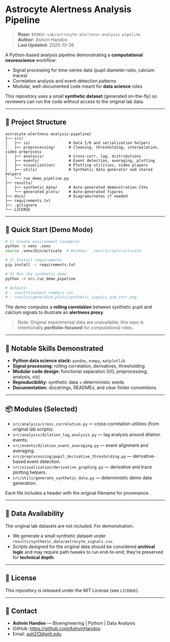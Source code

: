# Astrocyte Alertness Analysis Pipeline

> **Repo:** `BIONIC-Lab/astrocyte-alertness-analysis-pipeline`  
> **Author:** Ashvin Handoo  
> **Last Updated:** 2025-10-26

A Python-based analysis pipeline demonstrating a **computational neuroscience** workflow:
- Signal processing for time-series data (pupil diameter ratio, calcium traces)
- Correlation analysis and event-detection patterns
- Modular, well-documented code meant for **data science** roles

This repository uses a small **synthetic dataset** (generated on-the-fly) so reviewers can run the code without access to the original lab data.

---

## 🧩 Project Structure

```
astrocyte-alertness-analysis-pipeline/
├── src/
│   ├── io/                 # Data I/O and serialization helpers
│   ├── preprocessing/      # Cleaning, thresholding, interpolation, video preprocess
│   ├── analysis/           # Cross-corr, lag, distributions
│   ├── events/             # Event detection, averaging, plotting
│   ├── visualization/      # Plotting utilities, video players
│   ├── utils/              # Synthetic data generator and shared helpers
│   └── run_demo_pipeline.py
├── results/
│   ├── synthetic_data/     # Auto-generated demonstration CSVs
│   └── generated_plots/    # Auto-generated figures
├── docs/                   # Diagrams/notes if needed
├── requirements.txt
├── .gitignore
└── LICENSE
```

---

## 🚀 Quick Start (Demo Mode)

```bash
# 1) Create environment (example)
python -m venv .venv
source .venv/bin/activate  # Windows: .venv\Scripts\activate

# 2) Install requirements
pip install -r requirements.txt

# 3) Run the synthetic demo
python -m src.run_demo_pipeline

# Outputs:
# - results/output_summary.csv
# - results/generated_plots/synthetic_signals_and_corr.png
```
The demo computes a **rolling correlation** between synthetic pupil and calcium signals to illustrate an **alertness proxy**.

> Note: Original experimental data are unavailable; this repo is intentionally **portfolio-focused** for computational roles.

---

## 🔧 Notable Skills Demonstrated

- **Python data science stack:** `pandas`, `numpy`, `matplotlib`
- **Signal processing:** rolling correlation, derivatives, thresholding
- **Modular code design:** functional separation (I/O, preprocessing, analysis, viz)
- **Reproducibility:** synthetic data + deterministic seeds
- **Documentation:** docstrings, READMEs, and clear folder conventions

---

## 📦 Modules (Selected)

- `src/analysis/cross_correlation.py` — cross-correlation utilities (from original lab scripts).
- `src/analysis/dilation_lag_analysis.py` — lag analysis around dilation events.
- `src/events/dilation_event_averaging.py` — event alignment and averaging.
- `src/preprocessing/pupil_derivative_thresholding.py` — derivative-based event detection.
- `src/visualization/derivative_graphing.py` — derivative and trace plotting helpers.
- `src/utils/generate_synthetic_data.py` — deterministic demo data generation.

Each file includes a header with the original filename for provenance.

---

## 🧪 Data Availability

The original lab datasets are not included. For demonstration:
- We generate a small synthetic dataset under `results/synthetic_data/astrocyte_signals.csv`.
- Scripts designed for the original data should be considered **archival logic** and may require path tweaks to run end-to-end; they’re preserved for **technical depth**.

---

## 📄 License

This repository is released under the MIT License (see `LICENSE`).

---

## 👤 Contact

- **Ashvin Handoo** — Bioengineering | Python | Data Analysis
- GitHub: https://github.com/AshvinHandoo
- Email: ash213@pitt.edu
